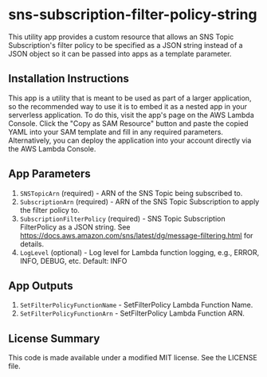 # sns-subscription-filter-policy-string

This utility app provides a custom resource that allows an SNS Topic Subscription's filter policy to be specified as a JSON string instead of a JSON object so it can be passed into apps as a template parameter.

## Installation Instructions

This app is a utility that is meant to be used as part of a larger application, so the recommended way to use it is to embed it as a nested app in your serverless application. To do this, visit the app's page on the AWS Lambda Console. Click the "Copy as SAM Resource" button and paste the copied YAML into your SAM template and fill in any required parameters. Alternatively, you can deploy the application into your account directly via the AWS Lambda Console.

## App Parameters

1. `SNSTopicArn` (required) - ARN of the SNS Topic being subscribed to.
1. `SubscriptionArn` (required) - ARN of the SNS Topic Subscription to apply the filter policy to.
1. `SubscriptionFilterPolicy` (required) - SNS Topic Subscription FilterPolicy as a JSON string. See https://docs.aws.amazon.com/sns/latest/dg/message-filtering.html for details.
1. `LogLevel` (optional) - Log level for Lambda function logging, e.g., ERROR, INFO, DEBUG, etc. Default: INFO

## App Outputs

1. `SetFilterPolicyFunctionName` - SetFilterPolicy Lambda Function Name.
1. `SetFilterPolicyFunctionArn` - SetFilterPolicy Lambda Function ARN.

## License Summary

This code is made available under a modified MIT license. See the LICENSE file.